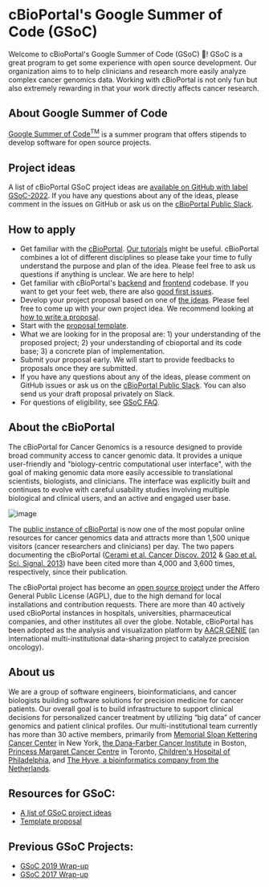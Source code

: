 # cBioPortal's Google Summer of Code (GSoC)
Welcome to cBioPortal's Google Summer of Code (GSoC) 👋! GSoC is a great program to get some experience with open source development. Our organization aims to to help clinicians and research more easily analyze complex cancer genomics data. Working with cBioPortal is not only fun but also extremely rewarding in that your work directly affects cancer research.

## About Google Summer of Code

[Google Summer of Code<sup>TM</sup>](https://summerofcode.withgoogle.com/) is a summer program that offers stipends to develop software for open source projects. 

## Project ideas

A list of cBioPortal GSoC project ideas are [available on GitHub with label GSoC-2022](https://github.com/cBioPortal/GSoC/issues?q=is%3Aopen+is%3Aissue+label%3AGSoC-2022). If you have any questions about any of the ideas, please comment in the issues on GitHub or ask us on the [cBioPortal Public Slack](https://slack.cbioportal.org).

## How to apply

* Get familiar with the [cBioPortal](https://cbioportal.org). [Our tutorials](https://www.cbioportal.org/tutorials) might be useful. cBioPortal combines a lot of different disciplines so please take your time to fully understand the purpose and plan of the idea. Please feel free to ask us questions if anything is unclear. We are here to help!
* Get familiar with cBioPortal's [backend](https://github.com/cBioPortal/cbioportal) and [frontend](https://github.com/cBioPortal/cbioportal-frontend) codebase. If you want to get your feet web, there are also [good first issues](https://github.com/cBioPortal/cbioportal/issues?q=is%3Aissue+is%3Aopen+sort%3Aupdated-desc+label%3A%22good+first+issue%22).
* Develop your project proposal based on one of [the ideas](https://github.com/cBioPortal/GSoC/issues). Please feel free to come up with your own project idea. We recommend looking at [how to write a proposal](https://google.github.io/gsocguides/student/writing-a-proposal).
* Start with the [proposal template](https://github.com/cBioPortal/GSoC/wiki/template).
* What we are looking for in the proposal are: 1) your understanding of the proposed project; 2) your understanding of cbioportal and its code base; 3) a concrete plan of implementation.
* Submit your proposal early. We will start to provide feedbacks to proposals once they are submitted.
* If you have any questions about any of the ideas, please comment on GitHub issues or ask us on the [cBioPortal Public Slack](https://slack.cbioportal.org). You can also send us your draft proposal privately on Slack.
* For questions of eligibility, see [GSoC FAQ](https://developers.google.com/open-source/gsoc/faq).

## About the cBioPortal

The cBioPortal for Cancer Genomics is a resource designed to provide broad community access to cancer genomic data. It provides a unique user­-friendly and "biology­-centric computational user interface", with the goal of making genomic data more easily accessible to translational scientists, biologists, and clinicians. The interface was explicitly built and continues to evolve with careful usability studies involving multiple biological and clinical users, and an active and engaged user base.

![image](https://user-images.githubusercontent.com/840895/52232457-96ac8f80-288a-11e9-8208-96ce42df5716.png)

The [public instance of cBioPortal](http://www.cbioportal.org/) is now one of the most popular online resources for cancer genomics data and attracts more than 1,500 unique visitors (cancer researchers and clinicians) per day. The two papers documenting the cBioPortal ([Cerami et al. Cancer Discov. 2012](http://cancerdiscovery.aacrjournals.org/content/2/5/401.abstract) & [Gao et al. Sci. Signal. 2013](http://www.ncbi.nlm.nih.gov/pubmed/23550210)) have been cited more than 4,000 and 3,600 times, respectively, since their publication. 

The cBioPortal project has become an [open source project](https://github.com/cBioPortal/) under the Affero General Public License (AGPL), due to the high demand for local installations and contribution requests. There are more than 40 actively used cBioPortal instances in hospitals, universities, pharmaceutical companies, and other institutes all over the globe. Notable, cBioPortal has been adopted as the analysis and visualization platform by [AACR GENIE](http://blog.aacr.org/aacr-project-genie-the-sharing-economy-comes-to-the-clinic/) (an international multi-institutional data-sharing project to catalyze precision oncology).

## About us

We are a group of software engineers, bioinformaticians, and cancer biologists building software solutions for precision medicine for cancer patients. Our overall goal is to build infrastructure to support clinical decisions for personalized cancer treatment by utilizing “big data” of cancer genomics and patient clinical profiles. Our multi-institutional team currently has more than 30 active members, primarily from [Memorial Sloan Kettering Cancer Center](https://www.mskcc.org/) in New York, [the Dana-Farber Cancer Institute](http://www.dana-farber.org/) in Boston, [Princess Margaret Cancer Centre](http://www.theprincessmargaret.ca/) in Toronto, [Children's Hospital of Philadelphia](http://www.chop.edu/), and [The Hyve, a bioinformatics company from the Netherlands](http://thehyve.nl/).

## Resources for GSoC:

- [A list of GSoC project ideas](https://github.com/cBioPortal/GSoC/issues?q=is%3Aopen+is%3Aissue+label%3AGSoC-2022)
- [Template proposal](https://github.com/cBioPortal/GSoC/wiki/Template)

## Previous GSoC Projects:

- [GSoC 2019 Wrap-up](https://github.com/cBioPortal/GSoC/wiki/Google-Summer-of-Code-2019-Wrap-up)
- [GSoC 2017 Wrap-up](https://github.com/cBioPortal/GSoC/wiki/Google-Summer-of-Code-2017-Wrap-up)

